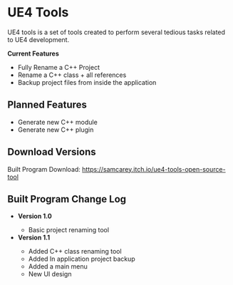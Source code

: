 # UE4 Tools
UE4 tools is a set of tools created to perform several tedious tasks related to UE4 development.

<strong>Current Features</strong>
<ul>
	<li>Fully Rename a C++ Project</li>
	<li>Rename a C++ class + all references</li>
	<li>Backup project files from inside the application</li>
</ul>

## Planned Features
<ul>
    <li>Generate new C++ module</li>
    <li>Generate new C++ plugin</li>
</ul>

## Download Versions
Built Program Download: https://samcarey.itch.io/ue4-tools-open-source-tool

## Built Program Change Log
<ul>
	<li><strong>Version 1.0</strong></li>
	<ul>
		<li>Basic project renaming tool</li>
	</ul>
	<li><strong>Version 1.1</strong></li>
	<ul>
		<li>Added C++ class renaming tool</li>
		<li>Added In application project backup</li>
		<li>Added a main menu</li>
		<li>New UI design</li>
	</ul>
</ul>